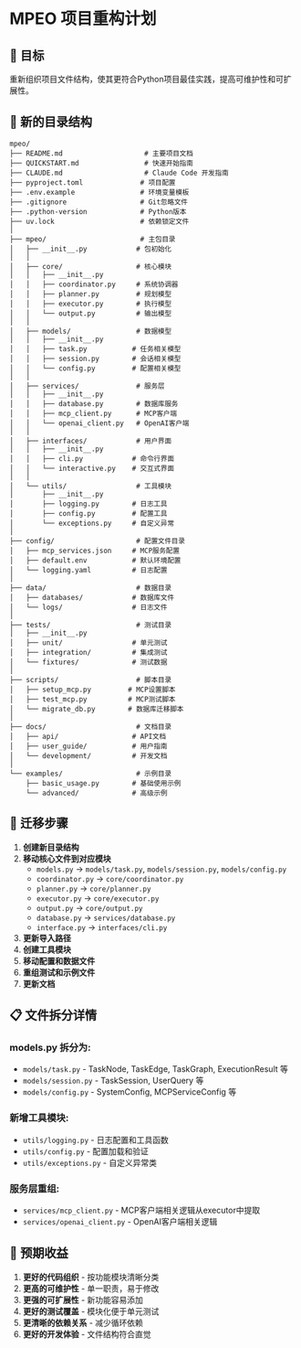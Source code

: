# MPEO 项目重构计划

## 🎯 目标
重新组织项目文件结构，使其更符合Python项目最佳实践，提高可维护性和可扩展性。

## 📁 新的目录结构

```
mpeo/
├── README.md                    # 主要项目文档
├── QUICKSTART.md                # 快速开始指南
├── CLAUDE.md                    # Claude Code 开发指南
├── pyproject.toml              # 项目配置
├── .env.example                # 环境变量模板
├── .gitignore                  # Git忽略文件
├── .python-version             # Python版本
├── uv.lock                     # 依赖锁定文件
│
├── mpeo/                       # 主包目录
│   ├── __init__.py            # 包初始化
│   │
│   ├── core/                  # 核心模块
│   │   ├── __init__.py
│   │   ├── coordinator.py     # 系统协调器
│   │   ├── planner.py         # 规划模型
│   │   ├── executor.py        # 执行模型
│   │   └── output.py          # 输出模型
│   │
│   ├── models/                # 数据模型
│   │   ├── __init__.py
│   │   ├── task.py           # 任务相关模型
│   │   ├── session.py        # 会话相关模型
│   │   └── config.py         # 配置相关模型
│   │
│   ├── services/              # 服务层
│   │   ├── __init__.py
│   │   ├── database.py        # 数据库服务
│   │   ├── mcp_client.py      # MCP客户端
│   │   └── openai_client.py   # OpenAI客户端
│   │
│   ├── interfaces/            # 用户界面
│   │   ├── __init__.py
│   │   ├── cli.py            # 命令行界面
│   │   └── interactive.py    # 交互式界面
│   │
│   └── utils/                 # 工具模块
│       ├── __init__.py
│       ├── logging.py        # 日志工具
│       ├── config.py         # 配置工具
│       └── exceptions.py     # 自定义异常
│
├── config/                    # 配置文件目录
│   ├── mcp_services.json     # MCP服务配置
│   ├── default.env           # 默认环境配置
│   └── logging.yaml          # 日志配置
│
├── data/                      # 数据目录
│   ├── databases/            # 数据库文件
│   └── logs/                 # 日志文件
│
├── tests/                     # 测试目录
│   ├── __init__.py
│   ├── unit/                 # 单元测试
│   ├── integration/          # 集成测试
│   └── fixtures/             # 测试数据
│
├── scripts/                   # 脚本目录
│   ├── setup_mcp.py         # MCP设置脚本
│   ├── test_mcp.py          # MCP测试脚本
│   └── migrate_db.py        # 数据库迁移脚本
│
├── docs/                      # 文档目录
│   ├── api/                  # API文档
│   ├── user_guide/           # 用户指南
│   └── development/          # 开发文档
│
└── examples/                  # 示例目录
    ├── basic_usage.py        # 基础使用示例
    └── advanced/             # 高级示例
```

## 🔄 迁移步骤

1. **创建新目录结构**
2. **移动核心文件到对应模块**
   - `models.py` → `models/task.py`, `models/session.py`, `models/config.py`
   - `coordinator.py` → `core/coordinator.py`
   - `planner.py` → `core/planner.py`
   - `executor.py` → `core/executor.py`
   - `output.py` → `core/output.py`
   - `database.py` → `services/database.py`
   - `interface.py` → `interfaces/cli.py`
3. **更新导入路径**
4. **创建工具模块**
5. **移动配置和数据文件**
6. **重组测试和示例文件**
7. **更新文档**

## 📋 文件拆分详情

### models.py 拆分为:
- `models/task.py` - TaskNode, TaskEdge, TaskGraph, ExecutionResult 等
- `models/session.py` - TaskSession, UserQuery 等
- `models/config.py` - SystemConfig, MCPServiceConfig 等

### 新增工具模块:
- `utils/logging.py` - 日志配置和工具函数
- `utils/config.py` - 配置加载和验证
- `utils/exceptions.py` - 自定义异常类

### 服务层重组:
- `services/mcp_client.py` - MCP客户端相关逻辑从executor中提取
- `services/openai_client.py` - OpenAI客户端相关逻辑

## 🎯 预期收益

1. **更好的代码组织** - 按功能模块清晰分类
2. **更高的可维护性** - 单一职责，易于修改
3. **更强的可扩展性** - 新功能容易添加
4. **更好的测试覆盖** - 模块化便于单元测试
5. **更清晰的依赖关系** - 减少循环依赖
6. **更好的开发体验** - 文件结构符合直觉
